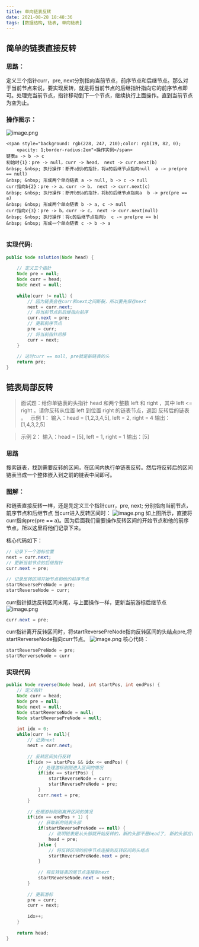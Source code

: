 ```yaml
---
title: 单向链表反转
date: 2021-08-28 18:48:36
tags: [数据结构, 链表, 单向链表]
---
```

## 简单的链表直接反转
### 思路：
定义三个指针curr，pre, next分别指向当前节点，前序节点和后继节点。那么对于当前节点来说，要实现反转，就是将当前节点的后继指针指向它的前序节点即可。处理完当前节点，指针移动到下一个节点，继续执行上面操作。直到当前节点为空为止。
​

### 操作图示：
![image.png](https://cdn.nlark.com/yuque/0/2021/png/127227/1630144843915-b9c69b12-61d5-4848-852e-d0e9d4a59c85.png#clientId=ubd78b0c2-f2c1-4&from=paste&height=450&id=uae62c19f&margin=%5Bobject%20Object%5D&name=image.png&originHeight=964&originWidth=1346&originalType=binary&ratio=1&size=199832&status=done&style=none&taskId=ub157e9ac-00dc-401a-acda-19f291b09f1&width=628)


    <span style="background: rgb(228, 247, 210);color: rgb(19, 82, 0);
        opacity: 1;border-radius:2em">操作实例</span> 
    链表a -> b -> c
    初始时{1}：pre -> null，curr -> head， next -> curr.next(b)  
    &nbsp; &nbsp; 执行操作：断开a到b的指针，将a的后继节点指向null  a -> pre(pre == null)  
    &nbsp; &nbsp; 形成两个单向链表 a -> null, b -> c -> null  
    curr指向b{2}：pre -> a，curr -> b， next -> curr.next(c)  
    &nbsp; &nbsp; 执行操作：断开b到a的指针，将b的后继节点指向a  b -> pre(pre == a)  
    &nbsp; &nbsp; 形成两个单向链表 b -> a, c -> null  
    curr指向c{3}：pre -> b，curr -> c， next -> curr.next(null)  
    &nbsp; &nbsp; 执行操作：将c的后继节点指向b  c -> pre(pre == b)  
    &nbsp; &nbsp; 形成一个单向链表 c -> b -> a  
    ​

### 实现代码:
```java
public Node solution(Node head) {
    
    // 定义三个指针
    Node pre = null;
    Node curr = head;
    Node next = null;
    
    while(curr != null) {
    	// 因为链表会在curr和next之间断裂，所以要先保存next
        next = curr.next;
        // 将当前节点的后继指向前序
        curr.next = pre;
        // 更新前序节点
        pre = curr;
        // 将当前指针后移
        curr = next;
    }
    
    // 这时curr == null, pre就是新链表的头
    return pre;
}
```
## 链表局部反转
> 面试题：给你单链表的头指针 head 和两个整数 left 和 right ，其中 left <= right 。请你反转从位置 left 到位置 right 的链表节点，返回 反转后的链表 。
>  
> 示例 1：
> 输入：head = [1,2,3,4,5], left = 2, right = 4
> 输出：[1,4,3,2,5]
> ​

> 示例 2：
> 输入：head = [5], left = 1, right = 1
> 输出：[5]

### 
### 思路
搜索链表，找到需要反转的区间，在区间内执行单链表反转。然后将反转后的区间链表当成一个整体嵌入到之前的链表中间即可。
​

### 图解：
和链表直接反转一样，还是先定义三个指针curr，pre, next; 分别指向当前节点，前序节点和后继节点
当curr进入反转区间时：
![image.png](https://cdn.nlark.com/yuque/0/2021/png/127227/1630146430910-4e0a2f05-b0cc-447a-a491-f97568e0d6d9.png#clientId=ubd78b0c2-f2c1-4&from=paste&height=297&id=ude4229a9&margin=%5Bobject%20Object%5D&name=image.png&originHeight=594&originWidth=1388&originalType=binary&ratio=1&size=136091&status=done&style=none&taskId=u2cd177a1-05c3-467b-9473-db4cc3ade6c&width=694)
如上图所示，直接将curr指向pre(pre == a)。因为后面我们需要操作反转区间的开始节点和他的前序节点，所以这里将他们记录下来。


核心代码如下：
```java
// 记录下一个游标位置
next = curr.next; 
// 更新当前节点的后继指针
curr.next = pre;

// 记录反转区间开始节点和他的前序节点
startReversePreNode = pre;
startReverseNode = curr;
```
curr指针抵达反转区间末尾，与上面操作一样，更新当前游标后继节点
![image.png](https://cdn.nlark.com/yuque/0/2021/png/127227/1630146541760-3872b852-35b7-4022-9de3-037b9c488b39.png#clientId=ubd78b0c2-f2c1-4&from=paste&height=301&id=u0a2c7edf&margin=%5Bobject%20Object%5D&name=image.png&originHeight=602&originWidth=1338&originalType=binary&ratio=1&size=139168&status=done&style=none&taskId=u361399a1-032e-41e3-9143-53f9a302698&width=669)
```java
curr.next = pre;
```
curr指针离开反转区间时，将startReversePreNode指向反转区间的头结点pre,将startRerverseNode指向curr节点。
![image.png](https://cdn.nlark.com/yuque/0/2021/png/127227/1630146774148-2e8618c5-14b6-4979-b056-7208e67ad63f.png#clientId=ubd78b0c2-f2c1-4&from=paste&height=318&id=uacd63e0f&margin=%5Bobject%20Object%5D&name=image.png&originHeight=636&originWidth=1416&originalType=binary&ratio=1&size=176492&status=done&style=none&taskId=u484aac50-e155-4413-9d09-3939a2e4c6e&width=708)
核心代码：
```java
startReversePreNode = pre;
startRerverseNode = curr
```


### 实现代码
```java
public Node reverse(Node head, int startPos, int endPos) {
	// 定义指针
    Node curr = head;
    Node pre = null;
    Node next = null;
    Node startReverseNode = null;
    Node startReversePreNode = null;
    
    int idx = 0;
    while(curr != null){
        // 记录next
        next = curr.next;
        
        // 反转区间执行反转
        if(idx >= startPos && idx <= endPos) {
            // 处理游标刚刚进入区间的情况
            if(idx == startPos) {
                startReverseNode = curr;
                startReversePreNode = pre;
            }
        	curr.next = pre;
        }
        
        // 处理游标刚刚离开区间的情况
        if(idx == endPos + 1) {
        	// 获取新的链表头部
            if(startReversePreNode == null) {
                // 说明链表是从头部就开始反转的，新的头部不是head了, 新的头部应该是pre;
                head = pre;
            }else {
                // 将反转区间的前序节点连接到反转区间的头结点
            	startReversePreNode.next = pre;
            }
            
            // 将反转链表的尾节点连接到next
            startReverseNode.next = next;
        }
        
        // 更新游标
        pre = curr;
        curr = next;
        
        idx++;
    }
    
    return head;
}


```
